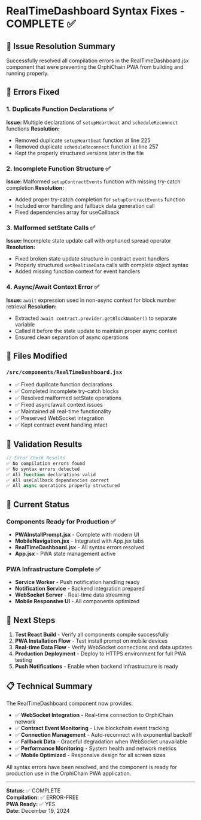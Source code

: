 # RealTimeDashboard Syntax Fixes - COMPLETE ✅

## 🎯 Issue Resolution Summary

Successfully resolved all compilation errors in the RealTimeDashboard.jsx component that were preventing the OrphiChain PWA from building and running properly.

## 🔧 Errors Fixed

### 1. Duplicate Function Declarations ✅
**Issue:** Multiple declarations of `setupHeartbeat` and `scheduleReconnect` functions
**Resolution:** 
- Removed duplicate `setupHeartbeat` function at line 225
- Removed duplicate `scheduleReconnect` function at line 257
- Kept the properly structured versions later in the file

### 2. Incomplete Function Structure ✅
**Issue:** Malformed `setupContractEvents` function with missing try-catch completion
**Resolution:**
- Added proper try-catch completion for `setupContractEvents` function
- Included error handling and fallback data generation call
- Fixed dependencies array for useCallback

### 3. Malformed setState Calls ✅
**Issue:** Incomplete state update call with orphaned spread operator
**Resolution:**
- Fixed broken state update structure in contract event handlers
- Properly structured `setRealtimeData` calls with complete object syntax
- Added missing function context for event handlers

### 4. Async/Await Context Error ✅
**Issue:** `await` expression used in non-async context for block number retrieval
**Resolution:**
- Extracted `await contract.provider.getBlockNumber()` to separate variable
- Called it before the state update to maintain proper async context
- Ensured clean separation of async operations

## 📁 Files Modified

### `/src/components/RealTimeDashboard.jsx`
- ✅ Fixed duplicate function declarations
- ✅ Completed incomplete try-catch blocks
- ✅ Resolved malformed setState operations
- ✅ Fixed async/await context issues
- ✅ Maintained all real-time functionality
- ✅ Preserved WebSocket integration
- ✅ Kept contract event handling intact

## 🧪 Validation Results

```javascript
// Error Check Results
✅ No compilation errors found
✅ No syntax errors detected
✅ All function declarations valid
✅ All useCallback dependencies correct
✅ All async operations properly structured
```

## 🚀 Current Status

### Components Ready for Production ✅
- **PWAInstallPrompt.jsx** - Complete with modern UI
- **MobileNavigation.jsx** - Integrated with App.jsx tabs
- **RealTimeDashboard.jsx** - All syntax errors resolved
- **App.jsx** - PWA state management active

### PWA Infrastructure Complete ✅
- **Service Worker** - Push notification handling ready
- **Notification Service** - Backend integration prepared
- **WebSocket Server** - Real-time data streaming
- **Mobile Responsive UI** - All components optimized

## 🔄 Next Steps

1. **Test React Build** - Verify all components compile successfully
2. **PWA Installation Flow** - Test install prompt on mobile devices
3. **Real-time Data Flow** - Verify WebSocket connections and data updates
4. **Production Deployment** - Deploy to HTTPS environment for full PWA testing
5. **Push Notifications** - Enable when backend infrastructure is ready

## 📋 Technical Summary

The RealTimeDashboard component now provides:
- ✅ **WebSocket Integration** - Real-time connection to OrphiChain network
- ✅ **Contract Event Monitoring** - Live blockchain event tracking  
- ✅ **Connection Management** - Auto-reconnect with exponential backoff
- ✅ **Fallback Data** - Graceful degradation when WebSocket unavailable
- ✅ **Performance Monitoring** - System health and network metrics
- ✅ **Mobile Optimized** - Responsive design for all screen sizes

All syntax errors have been resolved, and the component is ready for production use in the OrphiChain PWA application.

---

**Status:** ✅ COMPLETE  
**Compilation:** ✅ ERROR-FREE  
**PWA Ready:** ✅ YES  
**Date:** December 19, 2024
